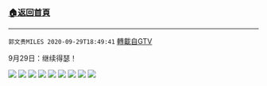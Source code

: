﻿###  [:house:返回首頁](https://github.com/ourhimalayas/txt)
---

`郭文贵MILES 2020-09-29T18:49:41` [轉載自GTV](https://gtv.org/web/#/UserInfo/5e596957357cc612d35a8044)

9月29日：继续得瑟！

![](https://filegroup.gtv.org/cdn-cgi/image/width=600/https://filegroup.gtv.org/group3/default/20200929/18/49/0/b135c61d0b15b8e94e5fab70b1a25bc0.jpeg)
![](https://filegroup.gtv.org/cdn-cgi/image/width=600/https://filegroup.gtv.org/group3/default/20200929/18/49/0/7e88a402baefa95c1025116d63231589.jpeg)
![](https://filegroup.gtv.org/cdn-cgi/image/width=600/https://filegroup.gtv.org/group3/default/20200929/18/49/0/e661f7f65e88c4f7a1cd42dc44e5114c.jpeg)
![](https://filegroup.gtv.org/cdn-cgi/image/width=600/https://filegroup.gtv.org/group3/default/20200929/18/49/0/8ea11f8382ae0f47e98a8ddc1cd632e3.jpeg)
![](https://filegroup.gtv.org/cdn-cgi/image/width=600/https://filegroup.gtv.org/group3/default/20200929/18/49/0/5c5de97ae37afe326da315171fb7d467.jpeg)
![](https://filegroup.gtv.org/cdn-cgi/image/width=600/https://filegroup.gtv.org/group3/default/20200929/18/49/0/f14941f898b100970607b033ba1e2383.jpeg)
![](https://filegroup.gtv.org/cdn-cgi/image/width=600/https://filegroup.gtv.org/group3/default/20200929/18/49/0/cbded318d4b0b3e70b1d98164663d4e1.jpeg)
![](https://filegroup.gtv.org/cdn-cgi/image/width=600/https://filegroup.gtv.org/group3/default/20200929/18/49/0/cb2b69e82972aea463331428a3d324c0.jpeg)
![](https://filegroup.gtv.org/cdn-cgi/image/width=600/https://filegroup.gtv.org/group3/default/20200929/18/49/0/ba968ade676b617fb20fba9c0edaee28.jpeg)
